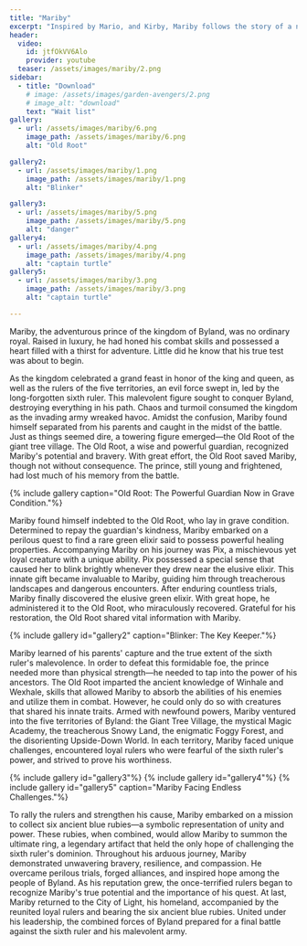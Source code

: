 ```yaml
---
title: "Mariby"
excerpt: "Inspired by Mario, and Kirby, Mariby follows the story of a naive prince who sets out to unite the five territories of his kingdom. With stunning graphics, open-world gameplay, and unique weapons that can transform, Mariby promises to be an epic journey that will captivate you all the way through."
header:
  video:
    id: jtfOkVV6Alo
    provider: youtube
  teaser: /assets/images/mariby/2.png
sidebar:
  - title: "Download"
    # image: /assets/images/garden-avengers/2.png
    # image_alt: "download"
    text: "Wait list"
gallery:
  - url: /assets/images/mariby/6.png
    image_path: /assets/images/mariby/6.png
    alt: "Old Root"

gallery2:
  - url: /assets/images/mariby/1.png
    image_path: /assets/images/mariby/1.png
    alt: "Blinker"

gallery3:
  - url: /assets/images/mariby/5.png
    image_path: /assets/images/mariby/5.png
    alt: "danger"
gallery4:
  - url: /assets/images/mariby/4.png
    image_path: /assets/images/mariby/4.png
    alt: "captain turtle"
gallery5:
  - url: /assets/images/mariby/3.png
    image_path: /assets/images/mariby/3.png
    alt: "captain turtle"

---
```


Mariby, the adventurous prince of the kingdom of Byland, was no ordinary royal. Raised in luxury, he had honed his combat skills and possessed a heart filled with a thirst for adventure. Little did he know that his true test was about to begin.

As the kingdom celebrated a grand feast in honor of the king and queen, as well as the rulers of the five territories, an evil force swept in, led by the long-forgotten sixth ruler. This malevolent figure sought to conquer Byland, destroying everything in his path.
Chaos and turmoil consumed the kingdom as the invading army wreaked havoc. Amidst the confusion, Mariby found himself separated from his parents and caught in the midst of the battle. Just as things seemed dire, a towering figure emerged—the Old Root of the giant tree village.
The Old Root, a wise and powerful guardian, recognized Mariby's potential and bravery. With great effort, the Old Root saved Mariby, though not without consequence. The prince, still young and frightened, had lost much of his memory from the battle.

{% include gallery caption="Old Root: The Powerful Guardian Now in Grave Condition."%}


Mariby found himself indebted to the Old Root, who lay in grave condition. Determined to repay the guardian's kindness, Mariby embarked on a perilous quest to find a rare green elixir said to possess powerful healing properties.
Accompanying Mariby on his journey was Pix, a mischievous yet loyal creature with a unique ability. Pix possessed a special sense that caused her to blink brightly whenever they drew near the elusive elixir. This innate gift became invaluable to Mariby, guiding him through treacherous landscapes and dangerous encounters.
After enduring countless trials, Mariby finally discovered the elusive green elixir. With great hope, he administered it to the Old Root, who miraculously recovered. Grateful for his restoration, the Old Root shared vital information with Mariby.

{% include gallery id="gallery2" caption="Blinker: The Key Keeper."%}


Mariby learned of his parents' capture and the true extent of the sixth ruler's malevolence. In order to defeat this formidable foe, the prince needed more than physical strength—he needed to tap into the power of his ancestors. The Old Root imparted the ancient knowledge of Winhale and Wexhale, skills that allowed Mariby to absorb the abilities of his enemies and utilize them in combat. However, he could only do so with creatures that shared his innate traits.
Armed with newfound powers, Mariby ventured into the five territories of Byland: the Giant Tree Village, the mystical Magic Academy, the treacherous Snowy Land, the enigmatic Foggy Forest, and the disorienting Upside-Down World. In each territory, Mariby faced unique challenges, encountered loyal rulers who were fearful of the sixth ruler's power, and strived to prove his worthiness.

{% include gallery id="gallery3"%}
{% include gallery id="gallery4"%}
{% include gallery id="gallery5" caption="Mariby Facing Endless Challenges."%}


To rally the rulers and strengthen his cause, Mariby embarked on a mission to collect six ancient blue rubies—a symbolic representation of unity and power. These rubies, when combined, would allow Mariby to summon the ultimate ring, a legendary artifact that held the only hope of challenging the sixth ruler's dominion.
Throughout his arduous journey, Mariby demonstrated unwavering bravery, resilience, and compassion. He overcame perilous trials, forged alliances, and inspired hope among the people of Byland. As his reputation grew, the once-terrified rulers began to recognize Mariby's true potential and the importance of his quest.
At last, Mariby returned to the City of Light, his homeland, accompanied by the reunited loyal rulers and bearing the six ancient blue rubies. United under his leadership, the combined forces of Byland prepared for a final battle against the sixth ruler and his malevolent army.
